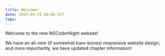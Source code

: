 ```yaml
---
title: Welcome!
date: 2015-05-25 00:00 EST
tags:
---
```


Welcome to the new NSCoderNight website!

We have an all-new (if somewhat bare-bones) responsive website design, and more importantly, we have updated chapter information!